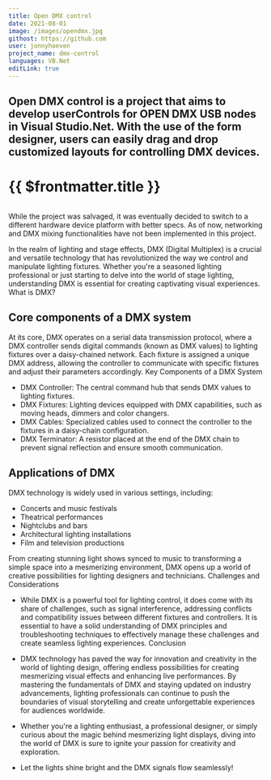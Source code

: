 ```yaml
---
title: Open DMX control
date: 2021-08-01
image: /images/opendmx.jpg
githost: https://github.com
user: jonnyhoeven
project_name: dmx-control
languages: VB.Net
editLink: true
---
```

Open DMX control is a project that aims to develop userControls for OPEN DMX USB nodes in Visual Studio.Net.
With the use of the form designer, users can easily drag and drop customized layouts for controlling DMX devices.
---

# {{ $frontmatter.title }}

<img :src="$frontmatter.image" class="articleImage">

While the project was salvaged, it was eventually decided to switch to a different hardware device platform with better
specs. As of now, networking and DMX mixing functionalities have not been implemented in this project.

In the realm of lighting and stage effects, DMX (Digital Multiplex) is a crucial and versatile technology that has
revolutionized the way we control and manipulate lighting fixtures. Whether you're a seasoned lighting professional or
just starting to delve into the world of stage lighting, understanding DMX is essential for creating captivating visual
experiences.
What is DMX?

## Core components of a DMX system

At its core, DMX operates on a serial data transmission protocol, where a DMX controller sends digital commands (known
as DMX values) to lighting fixtures over a daisy-chained network. Each fixture is assigned a unique DMX address,
allowing the controller to communicate with specific fixtures and adjust their parameters accordingly.
Key Components of a DMX System

- DMX Controller: The central command hub that sends DMX values to lighting fixtures.
- DMX Fixtures: Lighting devices equipped with DMX capabilities, such as moving heads, dimmers and color changers.
- DMX Cables: Specialized cables used to connect the controller to the fixtures in a daisy-chain configuration.
- DMX Terminator: A resistor placed at the end of the DMX chain to prevent signal reflection and ensure smooth
  communication.

## Applications of DMX

DMX technology is widely used in various settings, including:

- Concerts and music festivals
- Theatrical performances
- Nightclubs and bars
- Architectural lighting installations
- Film and television productions

From creating stunning light shows synced to music to transforming a simple space into a mesmerizing environment, DMX
opens up a world of creative possibilities for lighting designers and technicians.
Challenges and Considerations

- While DMX is a powerful tool for lighting control, it does come with its share of challenges, such as signal
  interference, addressing conflicts and compatibility issues between different fixtures and controllers. It is
  essential to have a solid understanding of DMX principles and troubleshooting techniques to effectively manage these
  challenges and create seamless lighting experiences.
  Conclusion

- DMX technology has paved the way for innovation and creativity in the world of lighting design, offering endless
  possibilities for creating mesmerizing visual effects and enhancing live performances. By mastering the fundamentals
  of DMX and staying updated on industry advancements, lighting professionals can continue to push the boundaries of
  visual storytelling and create unforgettable experiences for audiences worldwide.

- Whether you're a lighting enthusiast, a professional designer, or simply curious about the magic behind mesmerizing
  light displays, diving into the world of DMX is sure to ignite your passion for creativity and exploration.

- Let the lights shine bright and the DMX signals flow seamlessly!


